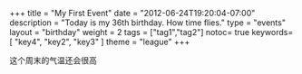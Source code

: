 +++
title = "My First Event"
date = "2012-06-24T19:20:04-07:00"
description = "Today is my 36th birthday. How time flies."
type = "events"
layout = "birthday"
weight = 2
tags = ["tag1","tag2"]
notoc= true
keywords= [ "key4", "key2", "key3" ]
theme = "league"
+++


这个周末的气温还会很高

